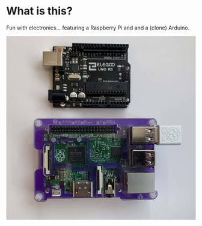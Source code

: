 # What is this?

Fun with electronics... featuring a Raspberry Pi and and a (clone) Arduino.

<img src="Boards.jpg">
